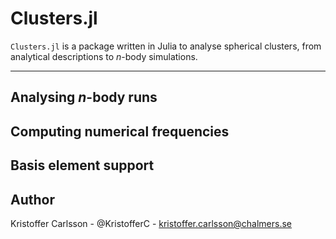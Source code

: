 
# Clusters.jl

`Clusters.jl` is a package written in Julia to analyse spherical
clusters, from analytical descriptions to _n_-body simulations.

-----------------------------

## Analysing _n_-body runs


## Computing numerical frequencies


## Basis element support


## Author

Kristoffer Carlsson -  @KristofferC - kristoffer.carlsson@chalmers.se




